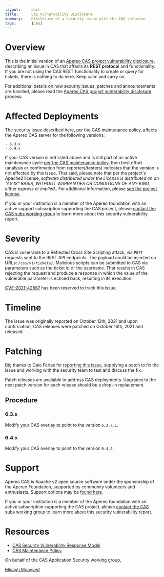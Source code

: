 ```yaml
---
layout:     post
title:      CAS Vulnerability Disclosure
summary:    Disclosure of a security issue with the CAS software.
tags:       [CAS]
---
```


# Overview

This is the initial version of an [Apereo CAS project vulnerability disclosure](https://apereo.github.io/cas/developer/Sec-Vuln-Response.html),
describing an issue in CAS that affects its **REST protocol** and functionality. If you are not using the CAS REST functionality to create or query for tickets, there is nothing to do here. Keep calm and carry on.

For additional details on how security issues, patches and announcements are handled, please read the [Apereo CAS project vulnerability disclosure](https://apereo.github.io/cas/developer/Sec-Vuln-Response.html) process.

# Affected Deployments

The security issue described here, [per the CAS maintenance policy](https://apereo.github.io/cas/developer/Maintenance-Policy.html), affects the Apereo CAS server for the following versions:

```
- 6.3.x
- 6.4.x
```

If your CAS version is not listed above and is still part of an active maintenance cycle [per the CAS maintenance policy](https://apereo.github.io/cas/developer/Maintenance-Policy.html), then best effort (analysis or confirmation from reporters/testers) indicates that the version is not affected by this issue. That said, please note that per the project's Apache2 license, *software distributed under the License is distributed on an "AS IS" BASIS, WITHOUT WARRANTIES OR CONDITIONS OF ANY KIND, either express or implied.*. For additional
information, please [see the project license](https://github.com/apereo/cas/blob/master/LICENSE).

If you or your institution is a member of the Apereo foundation with an active support subscription supporting the CAS project, please [contact the CAS subs working group](https://apereo.github.io/cas/Mailing-Lists.html) to learn more about this security vulnerability report.

# Severity

CAS is vulnerable to a Reflected Cross Site Scripting attack, via `POST` requests sent to the REST API endpoints. The payload could be injected on URLs: `/cas/v1/tickets/`. Malicious scripts can be submitted to CAS via parameters such as the ticket id or the username. That results in CAS rejecting the request and produce a response in which the value of the vulnerable parameter is echoed back, resulting in its execution.

[CVE-2021-42567](http://cve.mitre.org/cgi-bin/cvename.cgi?name=CVE-2021-42567) has been reserved to track this issue.

# Timeline

The issue was originally reported on October 13th, 2021 and upon confirmation, CAS releases were patched on October 16th, 2021 and released.

# Patching

Big thanks to Caio Farias for [reporting this issue](https://apereo.github.io/cas/developer/Sec-Vuln-Response.html), supplying a patch to fix the issue and working with the security team to test and discuss the fix.

Patch releases are available to address CAS deployments. Upgrades to the next patch version for each release should be a drop-in replacement.

## Procedure

### 6.3.x

Modify your CAS overlay to point to the version `6.3.7.1`.

### 6.4.x

Modify your CAS overlay to point to the version `6.4.2`.

# Support

Apereo CAS is Apache v2 open source software under the sponsorship of the Apereo Foundation, supported by community volunteers and enthusiasts. Support options may be [found here](https://apereo.github.io/cas/Support.html).

If you or your institution is a member of the Apereo foundation with an active subscription supporting the CAS project, please [contact the CAS subs working group](https://apereo.github.io/cas/Mailing-Lists.html) to learn more about this security vulnerability report.

# Resources

* [CAS Security Vulnerability Response Model](https://apereo.github.io/cas/developer/Sec-Vuln-Response.html)
* [CAS Maintenance Policy](https://apereo.github.io/cas/developer/Maintenance-Policy.html)

On behalf of the CAS Application Security working group,

[Misagh Moayyed](https://fawnoos.com)